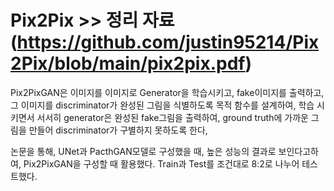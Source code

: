 # Pix2Pix >> 정리 자료 (https://github.com/justin95214/Pix2Pix/blob/main/pix2pix.pdf)


Pix2PixGAN은 이미지를 이미지로 Generator을 학습시키고, fake이미지를 출력하고, 그 이미지를 discriminator가 완성된 그림을 식별하도록 목적 함수를 설계하여, 학습 시키면서 서서히 generator은 완성된 fake그림을 출력하여, ground truth에 가까운 그림을 만들어 discriminator가 구별하지 못하도록 한다,

논문을 통해, UNet과 PacthGAN모델로 구성했을 때, 높은 성능의 결과로 보인다고하여, Pix2PixGAN을 구성할 때 활용했다. Train과 Test를 조건대로 8:2로 나누어 테스트했다.
